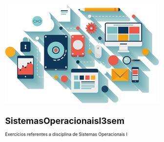 ![alt text](https://github.com/JulioCesarFes/SistemasOperacionaisI3sem/blob/master/hardware_softwares.png)
# SistemasOperacionaisI3sem
Exercícios referentes a disciplina de Sistemas Operacionais I
